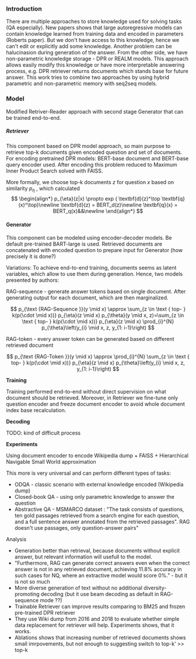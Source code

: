 ### Introduction

There are multiple approaches to store knowledge used for solving tasks (QA especially). New papers shows that large autoregressive models can contain knowledge learned from training data and encoded in parameters (Roberts paper). But we don't have access to this knowledge, hence we can't edit or explicitly add some knowledge. Another problem can be halucinasion during generation of the answer.
From the other side, we have non-parametric knowledge storage - DPR or REALM models. This approach allows easily modify this knowledge or have more interpretable answering process, e.g. DPR retriever returns documents which stands base for future answer. 
This work tries to combine two approaches by using hybrid parametric and non-parametric memory with seq2seq models.


### Model

Modified Retriver-Reader approach with second stage Generator that can be trained end-to-end.

##### Retriever
This component based on DPR model approach, so main purpose to retrieve top-k documents given encoded question and set of documents. For encoding pretrained DPR models: BERT-base document and BERT-base query encoder used. After encoding this problem reduced to Maximum Inner Product Search solved with FAISS.

More formally, we choose top-k documents $z$ for question $x$ based on similarity  $p_\eta$ , which calculated  
$$
\begin{align*}
p_{\eta}(z|x) \propto exp ( \textbf{d}(z)^\top \textbf{q}(x)^\top)\newline
\textbf{d}(z) = BERT_d(z)\newline
\textbf{q}(x) = BERT_q(x)&&\newline
\end{align*}
$$

#### Generator
This component can be modeled using encoder-decoder models. Be default pre-trained BART-large is used.
Retrieved documents are concatenated with encoded question to prepare input for Generator (how precisely it is done?)

Variations:
To achieve end-to-end training, documents seems as latent variables, which allow to use them during generation. Hence, two models  presented by authors: 

RAG-sequence - generate answer tokens based on single document. After generating output for each document, which are then marginalized.

$$
p_{\text {RAG-Sequence }}(y \mid x) \approx \sum_{z \in \text { top- } k(p(\cdot \mid x))} p_{\eta}(z \mid x) p_{\theta}(y \mid x, z)=\sum_{z \in \text { top- } k(p(\cdot \mid x))} p_{\eta}(z \mid x) \prod_{i}^{N} p_{\theta}\left(y_{i} \mid x, z, y_{1: i-1}\right)
$$

RAG-token - every answer token can be generated based on different retrieved document 

$$
p_{\text {RAG-Token }}(y \mid x) \approx \prod_{i}^{N} \sum_{z \in \text { top- } k(p(\cdot \mid x))} p_{\eta}(z \mid x) p_{\theta}\left(y_{i} \mid x, z, y_{1: i-1}\right)
$$




**Training**

Training performed end-to-end without direct supervision on what document should be retrieved. Moreover, in Retriever we fine-tune only question encoder and freeze document encoder to avoid whole document index base recalculation. 

**Decoding**

TODO: kind of difficult process


**Experiments**

Using document encoder to encode Wikipedia dump + FAISS + Hierarchical Navigable Small World approximation

This more is very universal and can perform different types of tasks:
- ODQA - classic scenario with external knowledge encoded (Wikipedia dump)
- Closed-book QA - using only parametric knowledge to answer the question
- Abstractive QA -  MSMARCO dataset : "The task consists of questions, ten gold passages retrieved from a search engine for each question, and a full sentence answer annotated from the retrieved passages". RAG doesn't use passages, only question-answer pairs" 


Analysis

- Generation better than retrieval, because documents without explicit answer, but relevant information will usefull to the model.
- "Furthermore, RAG can generate correct answers even when the correct answer is not in any retrieved document, achieving 11.8% accuracy in such cases for NQ, where an extractive model would score 0%." - but it is not so much
- More diverse generation of text without no additional diversity-promoting decoding (but it use beam decoding as default in RAG-sequence mode ??) 
- Trainable Retriever can improve results comparing to BM25 and frozen pre-trained DPR retriever
-  They use Wiki dump from 2016 and 2018 to evaluate whether simple data replacement for retriever will help. Experiments shows, that it works. 
- Ablations shows that increasing number of retrieved documents shows small imrpovements, but not enough to suggesting switch to top-k' >> top-k









